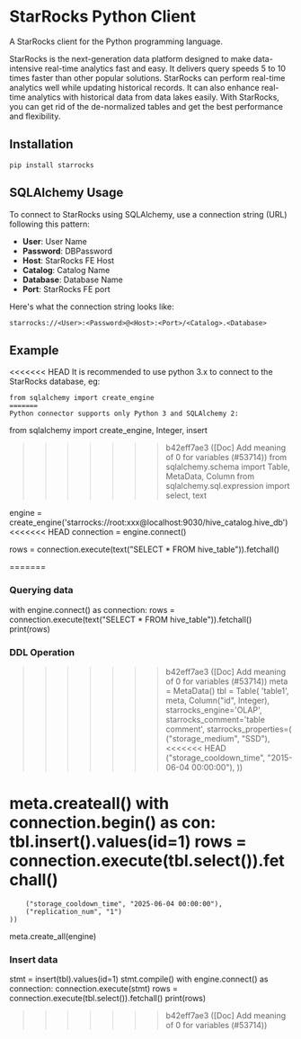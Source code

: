 # StarRocks Python Client
A StarRocks client for the Python programming language.

StarRocks is the next-generation data platform designed to make data-intensive real-time analytics fast and easy. It delivers query speeds 5 to 10 times faster than other popular solutions. StarRocks can perform real-time analytics well while updating historical records. It can also enhance real-time analytics with historical data from data lakes easily. With StarRocks, you can get rid of the de-normalized tables and get the best performance and flexibility.

## Installation
```
pip install starrocks
```


## SQLAlchemy Usage

To connect to StarRocks using SQLAlchemy, use a connection string (URL) following this pattern:

- **User**: User Name
- **Password**: DBPassword
- **Host**: StarRocks FE Host
- **Catalog**: Catalog Name
- **Database**: Database Name
- **Port**: StarRocks FE port

Here's what the connection string looks like:

```
starrocks://<User>:<Password>@<Host>:<Port>/<Catalog>.<Database>
```

## Example
<<<<<<< HEAD
It is recommended to use python 3.x to connect to the StarRocks database, eg:
```
from sqlalchemy import create_engine
=======
Python connector supports only Python 3 and SQLAlchemy 2:
```
from sqlalchemy import create_engine, Integer, insert
>>>>>>> b42eff7ae3 ([Doc] Add meaning of 0 for variables (#53714))
from sqlalchemy.schema import Table, MetaData, Column
from sqlalchemy.sql.expression import select, text

engine = create_engine('starrocks://root:xxx@localhost:9030/hive_catalog.hive_db')
<<<<<<< HEAD
connection = engine.connect()

rows = connection.execute(text("SELECT * FROM hive_table")).fetchall()

=======

### Querying data
with engine.connect() as connection:
    rows = connection.execute(text("SELECT * FROM hive_table")).fetchall()
    print(rows)


### DDL Operation
>>>>>>> b42eff7ae3 ([Doc] Add meaning of 0 for variables (#53714))
meta = MetaData()
tbl = Table(
    'table1',
    meta,
    Column("id", Integer),
    starrocks_engine='OLAP',
    starrocks_comment='table comment',
    starrocks_properties=(
        ("storage_medium", "SSD"),
<<<<<<< HEAD
        ("storage_cooldown_time", "2015-06-04 00:00:00"),
    ))

meta.createall()
with connection.begin() as con:
    tbl.insert().values(id=1)
rows = connection.execute(tbl.select()).fetchall()
=======
        ("storage_cooldown_time", "2025-06-04 00:00:00"),
        ("replication_num", "1")
    ))

meta.create_all(engine)

### Insert data
stmt = insert(tbl).values(id=1)
stmt.compile()
with engine.connect() as connection:
    connection.execute(stmt)
    rows = connection.execute(tbl.select()).fetchall()
    print(rows)
>>>>>>> b42eff7ae3 ([Doc] Add meaning of 0 for variables (#53714))
```
